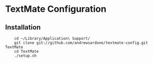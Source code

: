TextMate Configuration
======================

Installation
------------

        cd ~/Library/Application\ Support/
        git clone git://github.com/andrewsardone/textmate-config.git TextMate
        cd TextMate
        ./setup.sh
